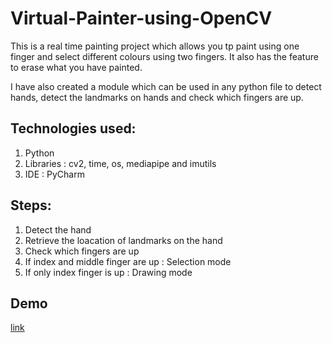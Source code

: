 # Virtual-Painter-using-OpenCV
This is a real time painting project which allows you tp paint using 
one finger and select different colours using two fingers. It also 
has the feature to erase what you have painted.

I have also created a module which can be used in any python file to 
detect hands, detect the landmarks on hands and check which fingers are 
up.

## Technologies used:
1. Python
2. Libraries : cv2, time, os, mediapipe and imutils
3. IDE : PyCharm

## Steps:
1. Detect the hand
2. Retrieve the loacation of landmarks on the hand
3. Check which fingers are up
5. If index and middle finger are up : Selection mode
6. If only index finger is up : Drawing mode

## Demo
[link]()
